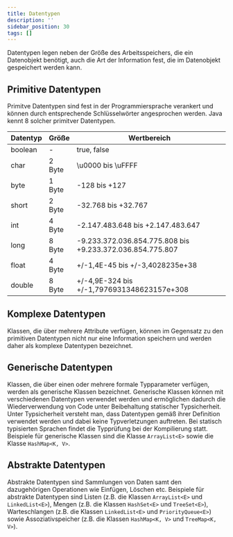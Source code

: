 ```yaml
---
title: Datentypen
description: ''
sidebar_position: 30
tags: []
---
```


Datentypen legen neben der Größe des Arbeitsspeichers, die ein Datenobjekt benötigt, auch die Art der Information fest, die im Datenobjekt gespeichert werden kann.

## Primitive Datentypen
Primitve Datentypen sind fest in der Programmiersprache verankert und können durch entsprechende Schlüsselwörter angesprochen werden. Java kennt 8 solcher primitver Datentypen. 

| Datentyp | Größe  | Wertbereich                                               |
| -------- | ------ | --------------------------------------------------------- |
| boolean  | -      | true, false                                               |
| char     | 2 Byte | \\u0000 bis \\uFFFF                                       |
| byte     | 1 Byte | -128 bis +127                                             |
| short    | 2 Byte | -32.768 bis +32.767                                       |
| int      | 4 Byte | -2.147.483.648 bis +2.147.483.647                         |
| long     | 8 Byte | -9.233.372.036.854.775.808 bis +9.233.372.036.854.775.807 |
| float    | 4 Byte | +/-1,4E-45 bis +/-3,4028235e+38                           |
| double   | 8 Byte | +/-4,9E-324 bis +/-1,7976931348623157e+308                |

## Komplexe Datentypen
Klassen, die über mehrere Attribute verfügen, können im Gegensatz zu den primitiven Datentypen nicht nur eine Information speichern und werden daher als komplexe Datentypen bezeichnet.

## Generische Datentypen
Klassen, die über einen oder mehrere formale Typparameter verfügen, werden als generische Klassen bezeichnet. Generische Klassen können mit verschiedenen Datentypen verwendet werden und ermöglichen dadurch die Wiederverwendung von Code unter Beibehaltung 
statischer Typsicherheit. Unter Typsicherheit versteht man, dass Datentypen gemäß ihrer Definition verwendet werden und dabei keine Typverletzungen auftreten. Bei statisch typisierten Sprachen findet die Typprüfung bei der Kompilierung statt. Beispiele für 
generische Klassen sind die Klasse `ArrayList<E>` sowie die Klasse `HashMap<K, V>`.

## Abstrakte Datentypen
Abstrakte Datentypen sind Sammlungen von Daten samt den dazugehörigen Operationen wie Einfügen, Löschen etc. Beispiele für abstrakte Datentypen sind Listen (z.B. die Klassen `ArrayList<E>` und `LinkedList<E>`), Mengen (z.B. die Klassen `HashSet<E>` und 
`TreeSet<E>`), Warteschlangen (z.B. die Klassen `LinkedList<E>` und `PriorityQueue<E>`) sowie Assoziativspeicher (z.B. die Klassen `HashMap<K, V>` und `TreeMap<K, V>`).